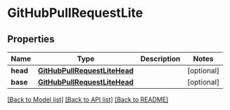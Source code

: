 # GitHubPullRequestLite

## Properties
Name | Type | Description | Notes
------------ | ------------- | ------------- | -------------
**head** | [**GitHubPullRequestLiteHead**](GitHubPullRequestLiteHead.md) |  | [optional] 
**base** | [**GitHubPullRequestLiteHead**](GitHubPullRequestLiteHead.md) |  | [optional] 

[[Back to Model list]](../README.md#documentation-for-models) [[Back to API list]](../README.md#documentation-for-api-endpoints) [[Back to README]](../README.md)


